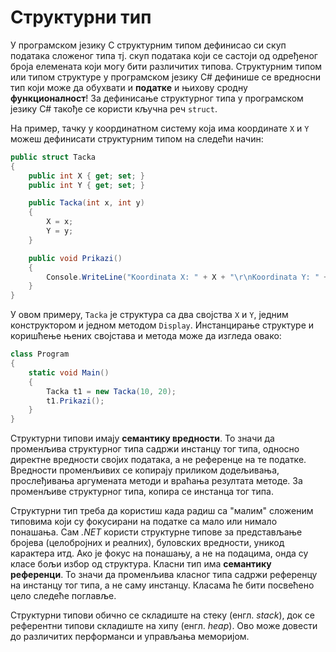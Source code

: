 # Структурни тип

У програмском језику C структурним типом дефинисао си скуп података сложеног
типа тј. скуп података који се састоји од одређеног броја елемената који могу
бити различитих типова. Структурним типом или типом структуре у програмском
језику C# дефинише се вредносни тип који може да обухвати и **податке** и
њихову сродну **функционалност**! За дефинисање структурног типа у програмском
језику C# такође се користи кључнa реч `struct`.

На пример, тачку у координатном систему која има координате `X` и `Y` можеш
дефинисати структурним типом на следећи начин:

```cs
public struct Tacka
{
    public int X { get; set; }
    public int Y { get; set; }

    public Tacka(int x, int y)
    {
        X = x;
        Y = y;
    }

    public void Prikazi()
    {
        Console.WriteLine("Koordinata X: " + X + "\r\nKoordinata Y: " + Y);
    }
}
```

У овом примеру, `Tacka` је структура са два својства `X` и `Y`, једним
конструктором и једном методом `Display`. Инстанцирање структуре и коришћење
њених својстава и метода може да изгледа овако:

```cs
class Program
{
    static void Main()
    {
        Tacka t1 = new Tacka(10, 20);
        t1.Prikazi();
    }
}
```

Структурни типови имају **семантику вредности**. То значи да променљива
структурног типа садржи инстанцу тог типа, односно директне вредности својих
података, а не референце на те податке. Вредности променљивих се копирају
приликом додељивања, прослеђивања аргумената методи и враћања резултата методе.
За променљиве структурног типа, копира се инстанца тог типа.

Структурни тип треба да користиш када радиш са "малим" сложеним типовима који
су фокусирани на податке са мало или нимало понашања. Сам *.NET* користи
структурне типове за представљање бројева (целобројних и реалних), буловских
вредности, уникод карактера итд. Ако је фокус на понашању, а не на подацима,
онда су класе бољи избор од структура. Класни тип има **семантику референци**.
То значи да променљива класног типа садржи референцу на инстанцу тог типа, а не
саму инстанцу. Класама ће бити посвећено цело следеће поглавље.

Структурни типови обично се складиште на стеку (енгл. *stack*), док се
референтни типови складиште на хипу (енгл. *heap*). Ово може довести до различитих перформанси и управљања меморијом.

